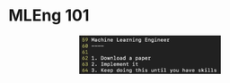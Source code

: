 # MLEng 101

<p align="center">
    <a href="https://youtu.be/N2bXEUSAiTI?si=vGzueBmvThtU1A6l&t=1316" target="_blank">
        <img width="50%" height="50%" src="docs/mleng.png">
    </a>
</p>